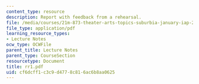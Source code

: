 ```yaml
---
content_type: resource
description: Report with feedback from a rehearsal.
file: /media/courses/21m-873-theater-arts-topics-suburbia-january-iap-2008/cf6dcff1c3c9d4778c816ac6b8aa0625_rr1.pdf
file_type: application/pdf
learning_resource_types:
- Lecture Notes
ocw_type: OCWFile
parent_title: Lecture Notes
parent_type: CourseSection
resourcetype: Document
title: rr1.pdf
uid: cf6dcff1-c3c9-d477-8c81-6ac6b8aa0625
---
```

